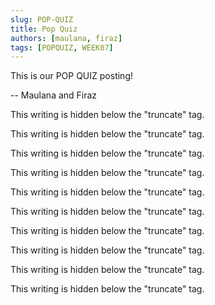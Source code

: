```yaml
---
slug: POP-QUIZ
title: Pop Quiz
authors: [maulana, firaz]
tags: [POPQUIZ, WEEK07]
---
```


This is our POP QUIZ posting!

-- Maulana and Firaz 

<!-- truncate -->

This writing is hidden below the "truncate" tag.

This writing is hidden below the "truncate" tag.

This writing is hidden below the "truncate" tag.

This writing is hidden below the "truncate" tag.

This writing is hidden below the "truncate" tag.

This writing is hidden below the "truncate" tag.

This writing is hidden below the "truncate" tag.

This writing is hidden below the "truncate" tag.

This writing is hidden below the "truncate" tag.

This writing is hidden below the "truncate" tag.

